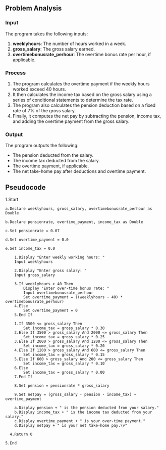 ## Problem Analysis

### Input 
The program takes the following inputs:
1. **weeklyhours**: The number of hours worked in a week.
2. **gross_salary**: The gross salary earned.
3. **overtimebonusrate_perhour**: The overtime bonus rate per hour, if applicable.

### Process 
1. The program calculates the overtime payment if the weekly hours worked exceed 40 hours.
2. It then calculates the income tax based on the gross salary using a series of conditional statements to determine the tax rate.
3. The program also calculates the pension deduction based on a fixed rate of 7% of the gross salary.
4. Finally, it computes the net pay by subtracting the pension, income tax, and adding the overtime payment from the gross salary.

### Output 
The program outputs the following:
- The pension deducted from the salary.
- The income tax deducted from the salary.
- The overtime payment, if applicable.
- The net take-home pay after deductions and overtime payment.

## Pseudocode

1.Start
```
a.Declare weeklyhours, gross_salary, overtimebonusrate_perhour as Double
    
b.Declare pensionrate, overtime_payment, income_tax as Double
    
c.Set pensionrate = 0.07
    
d.Set overtime_payment = 0.0
    
e.Set income_tax = 0.0

    1.Display "Enter weekly working hours: "
    Input weeklyhours

    2.Display "Enter gross salary: "
    Input gross_salary

    3.If weeklyhours > 40 Then
        Display "Enter over-time bonus rate: "
        Input overtimebonusrate_perhour
        Set overtime_payment = ((weeklyhours - 40) * overtimebonusrate_perhour)
    4.Else
        Set overtime_payment = 0
    5.End If

    1.If 3500 <= gross_salary Then
        Set income_tax = gross_salary * 0.30
    2.Else If 3500 > gross_salary And 2000 <= gross_salary Then
        Set income_tax = gross_salary * 0.25
    3.Else If 2000 > gross_salary And 1200 <= gross_salary Then
        Set income_tax = gross_salary * 0.20
    4.Else If 1200 > gross_salary And 600 <= gross_salary Then
        Set income_tax = gross_salary * 0.15
    5.Else If 600 > gross_salary And 200 <= gross_salary Then
        Set income_tax = gross_salary * 0.10
    6.Else
        Set income_tax = gross_salary * 0.00
    7.End If

    8.Set pension = pensionrate * gross_salary
  
    9.Set netpay = (gross_salary - pension - income_tax) + overtime_payment

    a.Display pension + " is the pension deducted from your salary."
    b.Display income_tax + " is the income tax deducted from your salary."
    c.Display overtime_payment + " is your over-time payment."
    d.Display netpay + " is your net take-home pay.\v"

  4.Return 0
  
5.End

